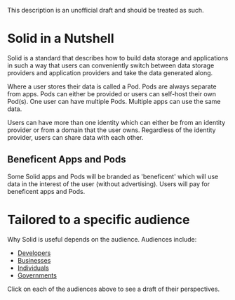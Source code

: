 This description is an unofficial draft and should be treated as such. 

# Solid in a Nutshell

Solid is a standard that describes how to build data storage and applications in such a way that users can conveniently switch between data storage providers and application providers and take the data generated along. 

Where a user stores their data is called a Pod. Pods are always separate from apps. Pods can either be provided or users can self-host their own Pod(s). One user can have multiple Pods. Multiple apps can use the same data.

Users can have more than one identity which can either be from an identity provider or from a domain that the user owns. Regardless of the identity provider, users can share data with each other. 

## Beneficent Apps and Pods 
Some Solid apps and Pods will be branded as 'beneficent' which will use data in the interest of the user (without advertising). Users will pay for beneficent apps and Pods. 

# Tailored to a specific audience

Why Solid is useful depends on the audience. Audiences include: 

* [Developers](https://github.com/solid/Explaining-the-Vision-Panel/blob/master/Nutshell/for-developers.md) 
* [Businesses](https://github.com/solid/Explaining-the-Vision-Panel/blob/master/Nutshell/for-businesses.md)
* [Individuals](https://github.com/solid/Explaining-the-Vision-Panel/blob/master/Nutshell/for-individuals.md)
* [Governments](https://github.com/solid/Explaining-the-Vision-Panel/blob/master/Nutshell/for-governments.md)

Click on each of the audiences above to see a draft of their perspectives. 
